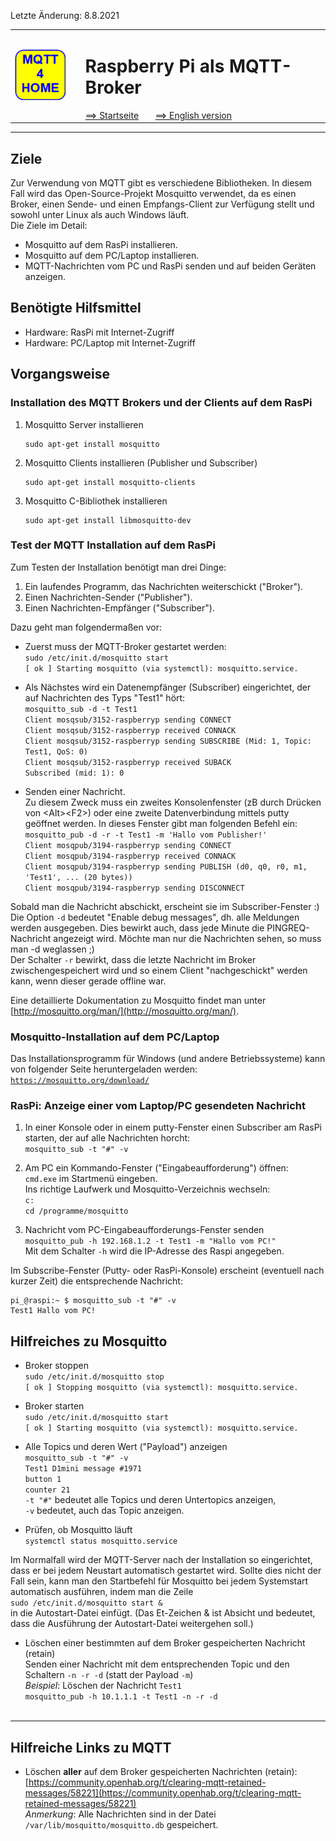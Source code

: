 Letzte &Auml;nderung: 8.8.2021   
<table><tr><td><img src="logo/mqtt4home_96.png"></img></td><td>&nbsp;</td><td>
<h1>Raspberry Pi als MQTT-Broker</h1>
<a href="liesmich.md">==> Startseite</a> &nbsp; &nbsp; &nbsp; 
<a href="m4h03_RasPiMQTTBroker_e.md">==> English version</a> &nbsp; &nbsp; &nbsp; 
</td></tr></table><hr>
  
## Ziele
Zur Verwendung von MQTT gibt es verschiedene Bibliotheken. In diesem Fall wird das Open-Source-Projekt Mosquitto verwendet, da es einen Broker, einen Sende- und einen Empfangs-Client zur Verf&uuml;gung stellt und sowohl unter Linux als auch Windows l&auml;uft.   
Die Ziele im Detail:   
* Mosquitto auf dem RasPi installieren.
* Mosquitto auf dem PC/Laptop installieren.
* MQTT-Nachrichten vom PC und RasPi senden und auf beiden Ger&auml;ten anzeigen.

## Ben&ouml;tigte Hilfsmittel
* Hardware: RasPi mit Internet-Zugriff
* Hardware: PC/Laptop mit Internet-Zugriff
 
## Vorgangsweise
### Installation des MQTT Brokers und der Clients auf dem RasPi
1. Mosquitto Server installieren   
   ```
   sudo apt-get install mosquitto
   ```
2. Mosquitto Clients installieren (Publisher und Subscriber)   
   ```
   sudo apt-get install mosquitto-clients
   ```
3. Mosquitto C-Bibliothek installieren   
   ```
   sudo apt-get install libmosquitto-dev
   ```

### Test der MQTT Installation auf dem RasPi
Zum Testen der Installation ben&ouml;tigt man drei Dinge:   
1. Ein laufendes Programm, das Nachrichten weiterschickt ("Broker").
2. Einen Nachrichten-Sender ("Publisher").
3. Einen Nachrichten-Empf&auml;nger ("Subscriber").

Dazu geht man folgenderma&szlig;en vor:   
* Zuerst muss der MQTT-Broker gestartet werden:   
  `sudo /etc/init.d/mosquitto start`   
  `[ ok ] Starting mosquitto (via systemctl): mosquitto.service.`

* Als N&auml;chstes wird ein Datenempf&auml;nger (Subscriber) eingerichtet, der auf Nachrichten des Typs "Test1" h&ouml;rt:   
 `mosquitto_sub -d -t Test1`   
 `Client mosqsub/3152-raspberryp sending CONNECT`   
 `Client mosqsub/3152-raspberryp received CONNACK`   
 `Client mosqsub/3152-raspberryp sending SUBSCRIBE (Mid: 1, Topic: Test1, QoS: 0)`   
 `Client mosqsub/3152-raspberryp received SUBACK`   
 `Subscribed (mid: 1): 0`   

* Senden einer Nachricht.   
  Zu diesem Zweck muss ein zweites Konsolenfenster (zB durch Dr&uuml;cken von &lt;Alt&gt;&lt;F2&gt;) oder eine zweite Datenverbindung mittels putty ge&ouml;ffnet werden. In dieses Fenster gibt man folgenden Befehl ein:   
  `mosquitto_pub -d -r -t Test1 -m 'Hallo vom Publisher!'`   
  `Client mosqpub/3194-raspberryp sending CONNECT`   
  `Client mosqpub/3194-raspberryp received CONNACK`   
  `Client mosqpub/3194-raspberryp sending PUBLISH (d0, q0, r0, m1, 'Test1', ... (20 bytes))`   
  `Client mosqpub/3194-raspberryp sending DISCONNECT`   

Sobald man die Nachricht abschickt, erscheint sie im Subscriber-Fenster :)   
Die Option `-d` bedeutet "Enable debug messages", dh. alle Meldungen werden ausgegeben. Dies bewirkt auch, dass jede Minute die PINGREQ-Nachricht angezeigt wird. M&ouml;chte man nur die Nachrichten sehen, so muss man -d weglassen ;)   
Der Schalter `-r` bewirkt, dass die letzte Nachricht im Broker zwischengespeichert wird und so einem Client "nachgeschickt" werden kann, wenn dieser gerade offline war.   
   
Eine detaillierte Dokumentation zu Mosquitto findet man unter [http://mosquitto.org/man/](http://mosquitto.org/man/).   

### Mosquitto-Installation auf dem PC/Laptop
Das Installationsprogramm f&uuml;r Windows (und andere Betriebssysteme) kann von folgender Seite heruntergeladen werden:   
[`https://mosquitto.org/download/`](https://mosquitto.org/download/)


### RasPi: Anzeige einer vom Laptop/PC gesendeten Nachricht
1. In einer Konsole oder in einem putty-Fenster einen Subscriber am RasPi starten, der auf alle Nachrichten horcht:   
```mosquitto_sub -t "#" -v```

2. Am PC ein Kommando-Fenster ("Eingabeaufforderung") &ouml;ffnen:   
```cmd.exe```
im Startmen&uuml; eingeben.   
Ins richtige Laufwerk und Mosquitto-Verzeichnis wechseln:   
```c:```   
```cd /programme/mosquitto```

3. Nachricht vom PC-Eingabeaufforderungs-Fenster senden   
```mosquitto_pub -h 192.168.1.2 -t Test1 -m "Hallo vom PC!"```   
Mit dem Schalter `-h` wird die IP-Adresse des Raspi angegeben.   

Im Subscribe-Fenster (Putty- oder RasPi-Konsole) erscheint (eventuell nach kurzer Zeit) die entsprechende Nachricht:<br>
```
pi_@raspi:~ $ mosquitto_sub -t "#" -v
Test1 Hallo vom PC!
```

## Hilfreiches zu Mosquitto

* Broker stoppen   
  `sudo /etc/init.d/mosquitto stop`   
  `[ ok ] Stopping mosquitto (via systemctl): mosquitto.service.`   

* Broker starten   
  `sudo /etc/init.d/mosquitto start`   
  `[ ok ] Starting mosquitto (via systemctl): mosquitto.service.`   

* Alle Topics und deren Wert ("Payload") anzeigen   
  `mosquitto_sub -t "#" -v`   
  `Test1 D1mini message #1971`   
  `button 1`   
  `counter 21`   
  `-t "#"` bedeutet alle Topics und deren Untertopics anzeigen,   
  `-v` bedeutet, auch das Topic anzeigen.   

* Pr&uuml;fen, ob Mosquitto l&auml;uft   
  `systemctl status mosquitto.service`   

Im Normalfall wird der MQTT-Server nach der Installation so eingerichtet, dass er bei jedem Neustart automatisch gestartet wird. Sollte dies nicht der Fall sein, kann man den Startbefehl f&uuml;r Mosquitto bei jedem Systemstart automatisch ausf&uuml;hren, indem man die Zeile   
`sudo /etc/init.d/mosquitto start &`   
in die Autostart-Datei einf&uuml;gt.
(Das Et-Zeichen & ist Absicht und bedeutet, dass die Ausf&uuml;hrung der Autostart-Datei weitergehen soll.)

* L&ouml;schen einer bestimmten auf dem Broker gespeicherten Nachricht (retain)   
  Senden einer Nachricht mit dem entsprechenden Topic und den Schaltern `-n -r -d` (statt der Payload `-m`)   
  _Beispiel_: L&ouml;schen der Nachricht `Test1`   
  `mosquitto_pub -h 10.1.1.1 -t Test1 -n -r -d`   
&nbsp;   
---   

## Hilfreiche Links zu MQTT
* L&ouml;schen __aller__ auf dem Broker gespeicherten Nachrichten (retain):   
[https://community.openhab.org/t/clearing-mqtt-retained-messages/58221](https://community.openhab.org/t/clearing-mqtt-retained-messages/58221)   
_Anmerkung_: Alle Nachrichten sind in der Datei `/var/lib/mosquitto/mosquitto.db` gespeichert.

